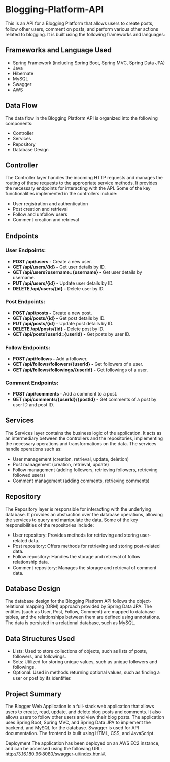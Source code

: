 # Blogging-Platform-API
This is an API for a Blogging Platform that allows users to create posts, follow other users, comment on posts, and perform various other actions related to blogging. It is built using the following frameworks and languages:

## Frameworks and Language Used
- Spring Framework (including Spring Boot, Spring MVC, Spring Data JPA)
- Java
- Hibernate
- MySQL
- Swagger
- AWS

## Data Flow
The data flow in the Blogging Platform API is organized into the following components:
- Controller
- Services
- Repository
- Database Design

## Controller
The Controller layer handles the incoming HTTP requests and manages the routing of these requests to the appropriate service methods. It provides the necessary endpoints for interacting with the API. Some of the key functionalities implemented in the controllers include:
- User registration and authentication
- Post creation and retrieval
- Follow and unfollow users
- Comment creation and retrieval
## Endpoints
### User Endpoints:
- **POST /api/users -** Create a new user.
- **GET /api/users/{id} -** Get user details by ID.
- **GET /api/users?username={username} -** Get user details by username.
- **PUT /api/users/{id} -** Update user details by ID.
- **DELETE /api/users/{id} -** Delete user by ID.

### Post Endpoints:
- **POST /api/posts -** Create a new post.
- **GET /api/posts/{id} -** Get post details by ID.
- **PUT /api/posts/{id} -** Update post details by ID.
- **DELETE /api/posts/{id} -** Delete post by ID.
- **GET /api/posts?userId={userId} -** Get posts by user ID.

### Follow Endpoints:
- **POST /api/follows -** Add a follower.
- **GET /api/follows/followers/{userId} -** Get followers of a user.
- **GET /api/follows/followings/{userId} -** Get followings of a user.

### Comment Endpoints:
- **POST /api/comments -** Add a comment to a post.
- **GET /api/comments/{userId}/{postId} -** Get comments of a post by user ID and post ID.

## Services
The Services layer contains the business logic of the application. It acts as an intermediary between the controllers and the repositories, implementing the necessary operations and transformations on the data. The services handle operations such as:
- User management (creation, retrieval, update, deletion)
- Post management (creation, retrieval, update)
- Follow management (adding followers, retrieving followers, retrieving followed users)
- Comment management (adding comments, retrieving comments)

## Repository
The Repository layer is responsible for interacting with the underlying database. It provides an abstraction over the database operations, allowing the services to query and manipulate the data. Some of the key responsibilities of the repositories include:
- User repository: Provides methods for retrieving and storing user-related data.
- Post repository: Offers methods for retrieving and storing post-related data.
- Follow repository: Handles the storage and retrieval of follow relationship data.
- Comment repository: Manages the storage and retrieval of comment data.

## Database Design
The database design for the Blogging Platform API follows the object-relational mapping (ORM) approach provided by Spring Data JPA. The entities (such as User, Post, Follow, Comment) are mapped to database tables, and the relationships between them are defined using annotations. The data is persisted in a relational database, such as MySQL.

## Data Structures Used
- Lists: Used to store collections of objects, such as lists of posts, followers, and followings.
- Sets: Utilized for storing unique values, such as unique followers and followings.
- Optional: Used in methods returning optional values, such as finding a user or post by its identifier.

## Project Summary
The Blogger Web Application is a full-stack web application that allows users to create, read, update, and delete blog posts and comments. It also allows users to follow other users and view their blog posts. The application uses Spring Boot, Spring MVC, and Spring Data JPA to implement the backend, and MySQL for the database. Swagger is used for API documentation. The frontend is built using HTML, CSS, and JavaScript.

Deployment
The application has been deployed on an AWS EC2 instance, and can be accessed using the following URL: http://3.16.180.96:8080/swagger-ui/index.html#.
